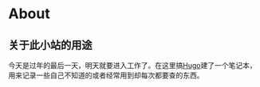 # About


## 关于此小站的用途

今天是过年的最后一天，明天就要进入工作了。在这里搞[Hugo](https://gohugo.io/)建了一个笔记本，用来记录一些自己不知道的或者经常用到却每次都要查的东西。


